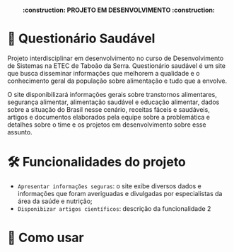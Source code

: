 <h4 align="center"> 
	:construction:  PROJETO EM DESENVOLVIMENTO  :construction:
</h4>

# 🍎 Questionário Saudável
Projeto interdisciplinar em desenvolvimento no curso de Desenvolvimento de Sistemas na ETEC de Taboão da Serra. Questionário saudável é um site que busca disseminar informações que melhorem a qualidade e o conhecimento geral da população sobre alimentação e tudo que a envolve.

O site disponibilizará informações gerais sobre transtornos alimentares, segurança alimentar, alimentação saudável e educação alimentar, dados sobre a situação do Brasil nesse cenário, receitas fáceis e saudáveis, artigos e documentos elaborados pela equipe sobre a problemática e detalhes sobre o time e os projetos em desenvolvimento sobre esse assunto.

# 🛠️ Funcionalidades do projeto
- `Apresentar informações seguras`: o site exibe diversos dados e informações que foram averiguadas e divulgadas por especialistas da área da saúde e nutrição;
- `Disponibizar artigos científicos`: descrição da funcionalidade 2

# 📖 Como usar
